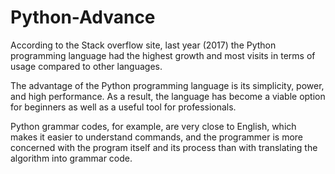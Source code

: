 # Python-Advance
According to the Stack overflow site, last year (2017) the Python programming language had the highest growth and most visits in terms of usage compared to other languages.


The advantage of the Python programming language is its simplicity, power, and high performance. As a result, the language has become a viable option for beginners as well as a useful tool for professionals.


Python grammar codes, for example, are very close to English, which makes it easier to understand commands, and the programmer is more concerned with the program itself and its process than with translating the algorithm into grammar code.
